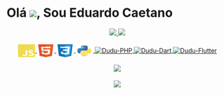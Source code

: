 <h1 align="left">Olá <img src="https://raw.githubusercontent.com/kaueMarques/kaueMarques/master/hi.gif" width="20px">, Sou Eduardo Caetano</h1>
<div align="center">
  <a href="https://github.com/Eduardo-ca">
  <img height="180em" src="https://github-readme-stats.vercel.app/api?username=Eduardo-ca&show_icons=true&theme=dark&include_all_commits=true&count_private=true"/>
  <img height="180em" src="https://github-readme-stats.vercel.app/api/top-langs/?username=Eduardo-ca&layout=compact&langs_count=7&theme=dracula"/>
   
  <div style="display: inline_block"><br>
  <img align="center" alt="Dudu-Js" height="30" width="40" src="https://raw.githubusercontent.com/devicons/devicon/master/icons/javascript/javascript-plain.svg">
  <img align="center" alt="Dudu-HTML" height="30" width="40" src="https://raw.githubusercontent.com/devicons/devicon/master/icons/html5/html5-original.svg">
  <img align="center" alt="Dudu-CSS" height="30" width="40" src="https://raw.githubusercontent.com/devicons/devicon/master/icons/css3/css3-original.svg">
  <img align="center" alt="Dudu-Python" height="30" width="40" src="https://raw.githubusercontent.com/devicons/devicon/master/icons/python/python-original.svg">
  <img align="center" alt="Dudu-PHP" height="35" width="45" src="https://cdn.jsdelivr.net/gh/devicons/devicon/icons/php/php-original.svg" />
  <img align="center" alt="Dudu-Dart" height="35" width="45"  src="https://cdn.jsdelivr.net/gh/devicons/devicon/icons/dart/dart-original.svg"  />
  <img align="center" alt="Dudu-Flutter" height="35" width="45"  src="https://cdn.jsdelivr.net/gh/devicons/devicon/icons/flutter/flutter-original.svg"  />
    </div>
    
<div> 
  <br><a href="https://www.linkedin.com/in/eduardo-caetano-nogueira-braz-9b2ab9214" target="_blank"><img src="https://img.shields.io/badge/-LinkedIn-%230077B5?style=for-the-badge&logo=linkedin&logoColor=white" target="_blank"></a><br><br>
  
 <img height="180em" src=https://i.pinimg.com/originals/2f/c1/b8/2fc1b8f82e14172e3bcae39ca8c8ab33.gif>
 
</div>


